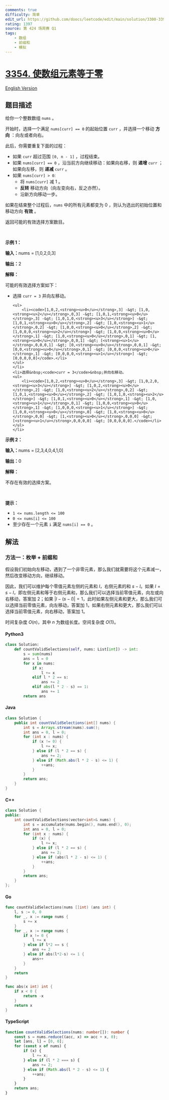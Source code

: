```yaml
---
comments: true
difficulty: 简单
edit_url: https://github.com/doocs/leetcode/edit/main/solution/3300-3399/3354.Make%20Array%20Elements%20Equal%20to%20Zero/README.md
rating: 1397
source: 第 424 场周赛 Q1
tags:
    - 数组
    - 前缀和
    - 模拟
---
```


<!-- problem:start -->

# [3354. 使数组元素等于零](https://leetcode.cn/problems/make-array-elements-equal-to-zero)

[English Version](/solution/3300-3399/3354.Make%20Array%20Elements%20Equal%20to%20Zero/README_EN.md)

## 题目描述

<!-- description:start -->

<p>给你一个整数数组&nbsp;<code>nums</code> 。</p>

<p>开始时，选择一个满足 <code>nums[curr] == 0</code> 的起始位置&nbsp;<code>curr</code>&nbsp;，并选择一个移动 <strong>方向</strong>&nbsp;：向左或者向右。</p>

<p>此后，你需要重复下面的过程：</p>

<ul>
	<li>如果&nbsp;<code>curr</code>&nbsp;超过范围&nbsp;<code>[0, n - 1]</code> ，过程结束。</li>
	<li>如果&nbsp;<code>nums[curr] == 0</code> ，沿当前方向继续移动：如果向右移，则 <strong>递增</strong>&nbsp;<code>curr</code>&nbsp;；如果向左移，则 <strong>递减</strong>&nbsp;<code>curr</code>&nbsp;。</li>
	<li>如果&nbsp;<code>nums[curr] &gt; 0</code>:
	<ul>
		<li>将&nbsp;<code>nums[curr]</code>&nbsp;减&nbsp;1 。</li>
		<li><strong>反转</strong>&nbsp;移动方向（向左变向右，反之亦然）。</li>
		<li>沿新方向移动一步。</li>
	</ul>
	</li>
</ul>

<p>如果在结束整个过程后，<code>nums</code>&nbsp;中的所有元素都变为 0 ，则认为选出的初始位置和移动方向 <strong>有效</strong>&nbsp;。</p>

<p>返回可能的有效选择方案数目。</p>

<p>&nbsp;</p>

<p><b>示例 1：</b></p>

<div class="example-block">
<p><span class="example-io"><b>输入：</b>nums = [1,0,2,0,3]</span></p>

<p><span class="example-io"><b>输出：</b>2</span></p>

<p><b>解释：</b></p>

<p>可能的有效选择方案如下：</p>

<ul>
	<li>选择&nbsp;<code>curr = 3</code>&nbsp;并向左移动。

    <ul>
    	<li><code>[1,0,2,<strong><u>0</u></strong>,3] -&gt; [1,0,<strong><u>2</u></strong>,0,3] -&gt; [1,0,1,<strong><u>0</u></strong>,3] -&gt; [1,0,1,0,<strong><u>3</u></strong>] -&gt; [1,0,1,<strong><u>0</u></strong>,2] -&gt; [1,0,<strong><u>1</u></strong>,0,2] -&gt; [1,0,0,<strong><u>0</u></strong>,2] -&gt; [1,0,0,0,<strong><u>2</u></strong>] -&gt; [1,0,0,<strong><u>0</u></strong>,1] -&gt; [1,0,<strong><u>0</u></strong>,0,1] -&gt; [1,<strong><u>0</u></strong>,0,0,1] -&gt; [<strong><u>1</u></strong>,0,0,0,1] -&gt; [0,<strong><u>0</u></strong>,0,0,1] -&gt; [0,0,<strong><u>0</u></strong>,0,1] -&gt; [0,0,0,<strong><u>0</u></strong>,1] -&gt; [0,0,0,0,<strong><u>1</u></strong>] -&gt; [0,0,0,0,0]</code>.</li>
    </ul>
    </li>
    <li>选择&nbsp;<code>curr = 3</code>&nbsp;并向右移动。
    <ul>
    	<li><code>[1,0,2,<strong><u>0</u></strong>,3] -&gt; [1,0,2,0,<strong><u>3</u></strong>] -&gt; [1,0,2,<strong><u>0</u></strong>,2] -&gt; [1,0,<strong><u>2</u></strong>,0,2] -&gt; [1,0,1,<strong><u>0</u></strong>,2] -&gt; [1,0,1,0,<strong><u>2</u></strong>] -&gt; [1,0,1,<strong><u>0</u></strong>,1] -&gt; [1,0,<strong><u>1</u></strong>,0,1] -&gt; [1,0,0,<strong><u>0</u></strong>,1] -&gt; [1,0,0,0,<strong><u>1</u></strong>] -&gt; [1,0,0,<strong><u>0</u></strong>,0] -&gt; [1,0,<strong><u>0</u></strong>,0,0] -&gt; [1,<strong><u>0</u></strong>,0,0,0] -&gt; [<strong><u>1</u></strong>,0,0,0,0] -&gt; [0,0,0,0,0].</code></li>
    </ul>
    </li>

</ul>
</div>

<p><b>示例 2：</b></p>

<div class="example-block">
<p><span class="example-io"><b>输入：</b>nums = [2,3,4,0,4,1,0]</span></p>

<p><span class="example-io"><b>输出：</b>0</span></p>

<p><b>解释：</b></p>

<p>不存在有效的选择方案。</p>
</div>

<p>&nbsp;</p>

<p><b>提示：</b></p>

<ul>
	<li><code>1 &lt;= nums.length &lt;= 100</code></li>
	<li><code>0 &lt;= nums[i] &lt;= 100</code></li>
	<li>至少存在一个元素&nbsp;<code>i</code>&nbsp;满足&nbsp;<code>nums[i] == 0</code> 。</li>
</ul>

<!-- description:end -->

## 解法

<!-- solution:start -->

### 方法一：枚举 + 前缀和

假设我们初始向左移动，遇到了一个非零元素，那么我们就需要将这个元素减一，然后改变移动方向，继续移动。

因此，我们可以维护每个零值元素左侧的元素和 $l$，右侧元素的和 $s - l$。如果 $l = s - l$，即左侧元素和等于右侧元素和，那么我们可以选择当前零值元素，向左或向右移动，答案加 $2$；如果 $|l - (s - l)| = 1$，此时如果左侧元素和更大，那么我们可以选择当前零值元素，向左移动，答案加 $1$，如果右侧元素和更大，那么我们可以选择当前零值元素，向右移动，答案加 $1$。

时间复杂度 $O(n)$，其中 $n$ 为数组长度。空间复杂度 $O(1)$。

<!-- tabs:start -->

#### Python3

```python
class Solution:
    def countValidSelections(self, nums: List[int]) -> int:
        s = sum(nums)
        ans = l = 0
        for x in nums:
            if x:
                l += x
            elif l * 2 == s:
                ans += 2
            elif abs(l * 2 - s) == 1:
                ans += 1
        return ans
```

#### Java

```java
class Solution {
    public int countValidSelections(int[] nums) {
        int s = Arrays.stream(nums).sum();
        int ans = 0, l = 0;
        for (int x : nums) {
            if (x != 0) {
                l += x;
            } else if (l * 2 == s) {
                ans += 2;
            } else if (Math.abs(l * 2 - s) <= 1) {
                ++ans;
            }
        }
        return ans;
    }
}
```

#### C++

```cpp
class Solution {
public:
    int countValidSelections(vector<int>& nums) {
        int s = accumulate(nums.begin(), nums.end(), 0);
        int ans = 0, l = 0;
        for (int x : nums) {
            if (x) {
                l += x;
            } else if (l * 2 == s) {
                ans += 2;
            } else if (abs(l * 2 - s) <= 1) {
                ++ans;
            }
        }
        return ans;
    }
};
```

#### Go

```go
func countValidSelections(nums []int) (ans int) {
	l, s := 0, 0
	for _, x := range nums {
		s += x
	}
	for _, x := range nums {
		if x != 0 {
			l += x
		} else if l*2 == s {
			ans += 2
		} else if abs(l*2-s) <= 1 {
			ans++
		}
	}
	return
}

func abs(x int) int {
	if x < 0 {
		return -x
	}
	return x
}
```

#### TypeScript

```ts
function countValidSelections(nums: number[]): number {
    const s = nums.reduce((acc, x) => acc + x, 0);
    let [ans, l] = [0, 0];
    for (const x of nums) {
        if (x) {
            l += x;
        } else if (l * 2 === s) {
            ans += 2;
        } else if (Math.abs(l * 2 - s) <= 1) {
            ++ans;
        }
    }
    return ans;
}
```

<!-- tabs:end -->

<!-- solution:end -->

<!-- problem:end -->
